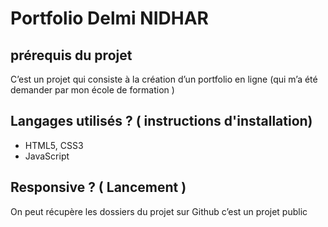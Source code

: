 # Portfolio Delmi NIDHAR



## prérequis du projet

C’est un projet qui consiste à la création d’un portfolio en ligne (qui m’a été demander par mon école de formation ) 

## Langages utilisés ? ( instructions d'installation)

+ HTML5, CSS3
+ JavaScript


## Responsive ? ( Lancement )

On peut récupère les dossiers du projet sur Github c’est un projet public 
